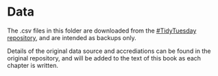 # Data

The .csv files in this folder are downloaded from the [#TidyTuesday repository](https://github.com/rfordatascience/tidytuesday/tree/master), and are intended as backups only. 

Details of the original data source and accrediations can be found in the original repository, and will be added to the text of this book as each chapter is written.